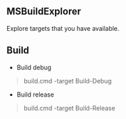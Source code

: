 ## MSBuildExplorer

Explore targets that you have available.

## Build

- Build debug

> build.cmd -target Build-Debug

- Build release

> build.cmd -target Build-Release
